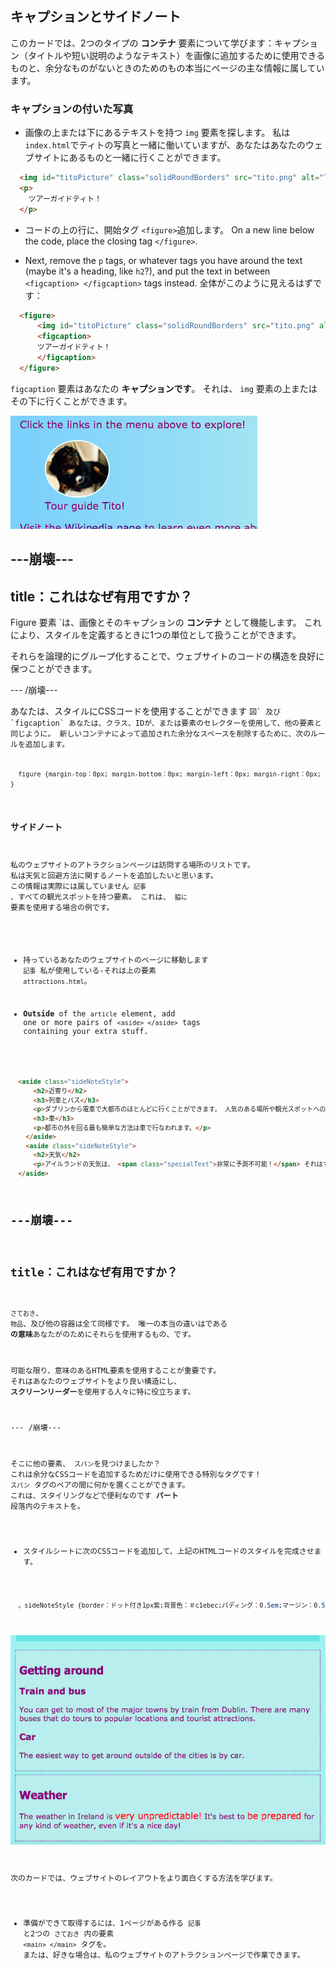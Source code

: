 ## キャプションとサイドノート

このカードでは、2つのタイプの **コンテナ** 要素について学びます：キャプション（タイトルや短い説明のようなテキスト）を画像に追加するために使用できるものと、余分なものがないときのためのもの本当にページの主な情報に属しています。

### キャプションの付いた写真

+ 画像の上または下にあるテキストを持つ `img` 要素を探します。 私は `index.html`でティトの写真と一緒に働いていますが、あなたはあなたのウェブサイトにあるものと一緒に行くことができます。 

```html
  <img id="titoPicture" class="solidRoundBorders" src="tito.png" alt="Tito the dog" />          
  <p>
    ツアーガイドティト！
  </p>
```

+ コードの上の行に、開始タグ `<figure>`追加します。 On a new line below the code, place the closing tag `</figure>`.

+ Next, remove the `p` tags, or whatever tags you have around the text (maybe it's a heading, like `h2`?), and put the text in between `<figcaption> </figcaption>` tags instead. 全体がこのように見えるはずです：

```html
  <figure>
      <img id="titoPicture" class="solidRoundBorders" src="tito.png" alt="Tito the dog" />          
      <figcaption>
      ツアーガイドティト！
      </figcaption>
  </figure>
```

`figcaption` 要素はあなたの **キャプションです**。 それは、 `img` 要素の上またはその下に行くことができます。

![キャプション付きティトの画像](images/figureAndCaption.png)

## \---崩壊\---

## title：これはなぜ有用ですか？

Figure</code> 要素 `は、画像とそのキャプションの <strong>コンテナ</strong> として機能します。 これにより、スタイルを定義するときに1つの単位として扱うことができます。</p>

<p>それらを論理的にグループ化することで、ウェブサイトのコードの構造を良好に保つことができます。</p>

<p>--- /崩壊---</p>

<p>あなたは、スタイルにCSSコードを使用することができます <code>図` 及び `figcaption` あなたは、クラス、IDが、または要素のセレクターを使用して、他の要素と同じように。 新しいコンテナによって追加された余分なスペースを削除するために、次のルールを追加します。

```css
  figure {margin-top：0px; margin-bottom：0px; margin-left：0px; margin-right：0px; }
```

### サイドノート

私のウェブサイトのアトラクションページは訪問する場所のリストです。 私は天気と回避方法に関するノートを追加したいと思います。 この情報は実際には属していません `記事` 、すべての観光スポットを持つ要素。 これは、 `脇に` 要素を使用する場合の例です。

+ 持っているあなたのウェブサイトのページに移動します `記事` 私が使用している-それは上の要素 `attractions.html`。

+ **Outside** of the `article` element, add one or more pairs of `<aside> </aside>` tags containing your extra stuff.

```html
  <aside class="sideNoteStyle">
      <h2>近寄り</h2>
      <h3>列車とバス</h3>
      <p>ダブリンから電車で大都市のほとんどに行くことができます。 人気のある場所や観光スポットへのツアーを行っている多くのバスがあります。</p>
      <h3>車</h3>
      <p>都市の外を回る最も簡単な方法は車で行なわれます。</p>
    </aside>
    <aside class="sideNoteStyle">
      <h2>天気</h2>
      <p>アイルランドの天気は、 <span class="specialText">非常に予測不可能！</span> それはするのがベストです <span class="specialText">調製することが</span> 、それは素敵な日だ場合でも、天候のあらゆる種類のために！</p>
  </aside>
```

## \---崩壊\---

## title：これはなぜ有用ですか？

`さておき`、 `物品`、及び他の容器は全て同様です。 唯一の本当の違いはである **の意味**あなたがのためにそれらを使用するもの、です。

可能な限り、意味のあるHTML要素を使用することが重要です。 それはあなたのウェブサイトをより良い構造にし、 **スクリーンリーダー**を使用する人々に特に役立ちます。

\--- /崩壊\---

そこに他の要素、 `スパン`を見つけましたか？ これは余分なCSSコードを追加するためだけに使用できる特別なタグです！ `スパン` タグのペアの間に何かを置くことができます。 これは、スタイリングなどで便利なのです **パート** 段落内のテキストを。

+ スタイルシートに次のCSSコードを追加して、上記のHTMLコードのスタイルを完成させます。

```css
  。sideNoteStyle {border：ドット付き1px紫;背景色：＃c1ebec;パディング：0.5em;マージン：0.5em; } .specialText {color：＃FF4500;} font-size：大きい; }
```

![独自のスタイリングの追加ノート](images/asidesStyled.png)

次のカードでは、ウェブサイトのレイアウトをより面白くする方法を学びます。

+ 準備ができて取得するには、1ページがある作る `記事` と2つの `さておき` 内の要素 `<main> </main>` タグを。 または、好きな場合は、私のウェブサイトのアトラクションページで作業できます。